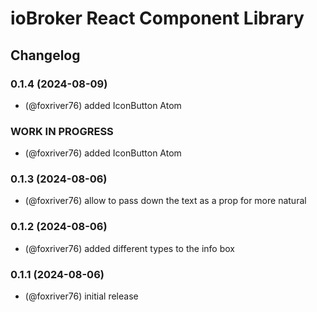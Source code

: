 # ioBroker React Component Library

## Changelog

<!-- 
  Placeholder for the next version (at the beginning of the line):
  ### **WORK IN PROGRESS**
-->
### 0.1.4 (2024-08-09)
* (@foxriver76) added IconButton Atom

### **WORK IN PROGRESS**
* (@foxriver76) added IconButton Atom

### 0.1.3 (2024-08-06)
* (@foxriver76) allow to pass down the text as a prop for more natural

### 0.1.2 (2024-08-06)
* (@foxriver76) added different types to the info box

### 0.1.1 (2024-08-06)
* (@foxriver76) initial release
